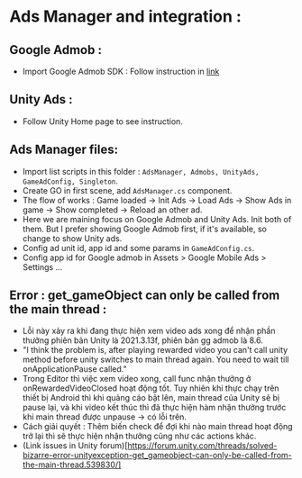 
# Ads Manager and integration : 

## Google Admob : 
- Import Google Admob SDK : Follow instruction in [link](https://developers.google.com/admob/unity/quick-start#android)

## Unity Ads : 
- Follow Unity Home page to see instruction. 

## Ads Manager files: 
- Import list scripts in this folder : `AdsManager, Admobs, UnityAds, GameAdConfig, Singleton`. 
- Create GO in first scene, add `AdsManager.cs` component. 
- The flow of works : Game loaded -> Init Ads -> Load Ads -> Show Ads in game -> Show completed -> Reload an other ad. 
- Here we are maining focus on Google Admob and Unity Ads. Init both of them. But I prefer showing Google Admob first, if it's available, so change to show Unity ads. 
- Config ad unit id, app id and some params in `GameAdConfig.cs`.
- Config app id for Google admob in Assets > Google Mobile Ads > Settings ... 

## Error : get_gameObject can only be called from the main thread :
- Lỗi này xảy ra khi đang thực hiện xem video ads xong để nhận phần thưởng phiên bản Unity là 2021.3.13f, phiên bản gg admob là 8.6.
- "I think the problem is, after playing rewarded video you can't call unity method before unity switches to main thread again. You need to wait till onApplicationPause called."
- Trong Editor thì việc xem video xong, call func nhận thưởng ở onRewardedVideoClosed hoạt động tốt. 
Tuy nhiên khi thực chạy trên thiết bị Android thì khi quảng cáo bật lên, main thread của Unity sẽ bị pause lại, và khi video kết thúc thì đã thực hiện hàm nhận thưởng trước khi main thread được unpause -> có lỗi trên. 
- Cách giải quyết : 
Thêm biến check để đợi khi nào main thread hoạt động trở lại thì sẽ thực hiện nhận thưởng cũng như các actions khác. 
- (Link issues in Unity forum)[https://forum.unity.com/threads/solved-bizarre-error-unityexception-get_gameobject-can-only-be-called-from-the-main-thread.539830/]
